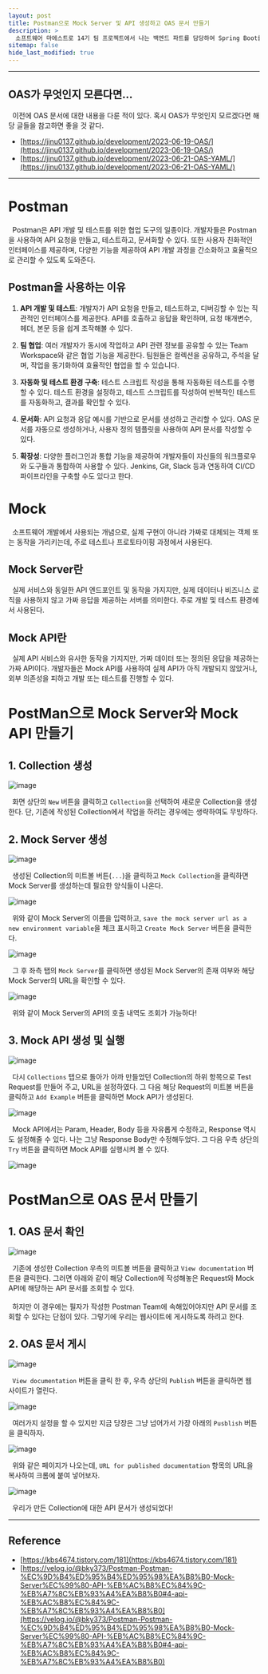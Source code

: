```yaml
---
layout: post
title: Postman으로 Mock Server 및 API 생성하고 OAS 문서 만들기
description: >
  소프트웨어 마에스트로 14기 팀 프로젝트에서 나는 백엔드 파트를 담당하여 Spring Boot를 통한 API 서버 개발을 하게 되었다. 이를 위해 학습 차 게시글을 작성하게 되었다.
sitemap: false
hide_last_modified: true
---
```


---

## OAS가 무엇인지 모른다면...

&nbsp; 이전에 OAS 문서에 대한 내용을 다룬 적이 있다. 혹시 OAS가 무엇인지 모르겠다면 해당 글들을 참고하면 좋을 것 같다.

- [https://jinu0137.github.io/development/2023-06-19-OAS/](https://jinu0137.github.io/development/2023-06-19-OAS/)
- [https://jinu0137.github.io/development/2023-06-21-OAS-YAML/](https://jinu0137.github.io/development/2023-06-21-OAS-YAML/)

---

# Postman

&nbsp; Postman은 API 개발 및 테스트를 위한 협업 도구의 일종이다. 개발자들은 Postman을 사용하여 API 요청을 만들고, 테스트하고, 문서화할 수 있다. 또한 사용자 친화적인 인터페이스를 제공하며, 다양한 기능을 제공하여 API 개발 과정을 간소화하고 효율적으로 관리할 수 있도록 도와준다.

## Postman을 사용하는 이유

1. **API 개발 및 테스트**: 개발자가 API 요청을 만들고, 테스트하고, 디버깅할 수 있는 직관적인 인터페이스를 제공한다. API를 호출하고 응답을 확인하며, 요청 매개변수, 헤더, 본문 등을 쉽게 조작해볼 수 있다.

2. **팀 협업**: 여러 개발자가 동시에 작업하고 API 관련 정보를 공유할 수 있는 Team Workspace와 같은 협업 기능을 제공한다. 팀원들은 컬렉션을 공유하고, 주석을 달며, 작업을 동기화하여 효율적인 협업을 할 수 있습니다.

3. **자동화 및 테스트 환경 구축**: 테스트 스크립트 작성을 통해 자동화된 테스트를 수행할 수 있다. 테스트 환경을 설정하고, 테스트 스크립트를 작성하여 반복적인 테스트를 자동화하고, 결과를 확인할 수 있다.

4. **문서화**: API 요청과 응답 예시를 기반으로 문서를 생성하고 관리할 수 있다. OAS 문서를 자동으로 생성하거나, 사용자 정의 템플릿을 사용하여 API 문서를 작성할 수 있다.

5. **확장성**: 다양한 플러그인과 통합 기능을 제공하여 개발자들이 자신들의 워크플로우와 도구들과 통합하여 사용할 수 있다. Jenkins, Git, Slack 등과 연동하여 CI/CD 파이프라인을 구축할 수도 있다고 한다.

# Mock

&nbsp; 소프트웨어 개발에서 사용되는 개념으로, 실제 구현이 아니라 가짜로 대체되는 객체 또는 동작을 가리키는데, 주로 테스트나 프로토타이핑 과정에서 사용된다.

## Mock Server란

&nbsp; 실제 서비스와 동일한 API 엔드포인트 및 동작을 가지지만, 실제 데이터나 비즈니스 로직을 사용하지 않고 가짜 응답을 제공하는 서버를 의미한다. 주로 개발 및 테스트 환경에서 사용된다.

## Mock API란

&nbsp; 실제 API 서비스와 유사한 동작을 가지지만, 가짜 데이터 또는 정의된 응답을 제공하는 가짜 API이다. 개발자들은 Mock API를 사용하여 실제 API가 아직 개발되지 않았거나, 외부 의존성을 피하고 개발 또는 테스트를 진행할 수 있다.

# PostMan으로 Mock Server와 Mock API 만들기

## 1. Collection 생성

![image](https://user-images.githubusercontent.com/68031450/247841355-f2464163-d0c3-42f6-a7e0-a21af2562305.png)

&nbsp; 화면 상단의 `New` 버튼을 클릭하고 `Collection`을 선택하여 새로운 Collection을 생성한다. 단, 기존에 작성된 Collection에서 작업을 하려는 경우에는 생략하여도 무방하다.

## 2. Mock Server 생성

![image](https://user-images.githubusercontent.com/68031450/247842467-8442f171-f0fe-4b58-804f-2a84acbbb806.png)

&nbsp; 생성된 Collection의 미트볼 버튼(`...`)을 클릭하고 `Mock Collection`을 클릭하면 Mock Server를 생성하는데 필요한 양식들이 나온다.

![image](https://user-images.githubusercontent.com/68031450/247842796-bbbaf831-717f-4ec7-bc0a-30bdb94b42dd.png)

&nbsp; 위와 같이 Mock Server의 이름을 입력하고, `save the mock server url as a new environment variable`을 체크 표시하고 `Create Mock Server` 버튼을 클릭한다.

![image](https://user-images.githubusercontent.com/68031450/247843081-347876a4-82b8-4844-a380-646c219a39c1.png)

&nbsp; 그 후 좌측 탭의 `Mock Server`를 클릭하면 생성된 Mock Server의 존재 여부와 해당 Mock Server의 URL을 확인할 수 있다.

![image](https://user-images.githubusercontent.com/68031450/247846309-2421af09-e917-4288-89dc-06f0d673af09.png)

&nbsp; 위와 같이 Mock Server의 API의 호출 내역도 조회가 가능하다!

## 3. Mock API 생성 및 실행

![image](https://user-images.githubusercontent.com/68031450/247844903-05616e84-0093-4f39-95a0-f2b475cf22b4.png)

&nbsp; 다시 `Collections` 탭으로 돌아가 아까 만들었던 Collection의 하위 항목으로 Test Request를 만들어 주고, URL을 설정하였다. 그 다음 해당 Request의 미트볼 버튼을 클릭하고 `Add Example` 버튼을 클릭하면 Mock API가 생성된다.

![image](https://user-images.githubusercontent.com/68031450/247845349-4e0a63b3-e8ea-44d9-889e-983024b033c0.png)

&nbsp; Mock API에서는 Param, Header, Body 등을 자유롭게 수정하고, Response 역시도 설정해줄 수 있다. 나는 그냥 Response Body만 수정해두었다. 그 다음 우측 상단의 `Try` 버튼을 클릭하면 Mock API를 실행시켜 볼 수 있다.

![image](https://user-images.githubusercontent.com/68031450/247845797-7cfab00a-1ba0-4151-9617-5b1e42f9061e.png)

# PostMan으로 OAS 문서 만들기

## 1. OAS 문서 확인

![image](https://user-images.githubusercontent.com/68031450/247845930-7ef4fb14-a2b0-48f1-97c0-cb7bad3ed54f.png)

&nbsp; 기존에 생성한 Collection 우측의 미트볼 버튼을 클릭하고 `View documentation` 버튼을 클릭한다. 그러면 아래와 같이 해당 Collection에 작성해놓은 Request와 Mock API에 해당하는 API 문서를 조회할 수 있다.<br><br>
&nbsp; 하지만 이 경우에는 필자가 작성한 Postman Team에 속해있어야지만 API 문서를 조회할 수 있다는 단점이 있다. 그렇기에 우리는 웹사이트에 게시하도록 하려고 한다.

## 2. OAS 문서 게시

![image](https://user-images.githubusercontent.com/68031450/247848750-97caa12b-a20e-443d-9616-b1f1ea6db366.png)

&nbsp; `View documentation` 버튼을 클릭 한 후, 우측 상단의 `Publish` 버튼을 클릭하면 웹 사이트가 열린다.

![image](https://user-images.githubusercontent.com/68031450/247849087-06fe21e3-4495-4e6f-827a-3000c3c73c00.png)

&nbsp; 여러가지 설정을 할 수 있지만 지금 당장은 그냥 넘어가서 가장 아래의 `Pusblish` 버튼을 클릭하자.

![image](https://user-images.githubusercontent.com/68031450/247850184-f3ba81ca-b3c3-4638-aaf1-57308613d99a.png)

&nbsp; 위와 같은 페이지가 나오는데, `URL for published documentation` 항목의 URL을 복사하여 크롬에 붙여 넣어보자.

![image](https://user-images.githubusercontent.com/68031450/247850346-93d50399-7acb-4efa-9c78-2ed1639a87ad.png)

&nbsp; 우리가 만든 Collection에 대한 API 문서가 생성되었다!

---

## Reference

- [https://kbs4674.tistory.com/181](https://kbs4674.tistory.com/181)
- [https://velog.io/@bky373/Postman-Postman-%EC%9D%B4%ED%95%B4%ED%95%98%EA%B8%B0-Mock-Server%EC%99%80-API-%EB%AC%B8%EC%84%9C-%EB%A7%8C%EB%93%A4%EA%B8%B0#4-api-%EB%AC%B8%EC%84%9C-%EB%A7%8C%EB%93%A4%EA%B8%B0](https://velog.io/@bky373/Postman-Postman-%EC%9D%B4%ED%95%B4%ED%95%98%EA%B8%B0-Mock-Server%EC%99%80-API-%EB%AC%B8%EC%84%9C-%EB%A7%8C%EB%93%A4%EA%B8%B0#4-api-%EB%AC%B8%EC%84%9C-%EB%A7%8C%EB%93%A4%EA%B8%B0)
